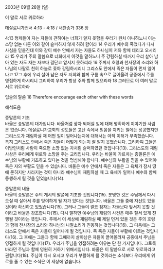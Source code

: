 2003년 09월 28일 (일)

이 말로 서로 위로하라



데살로니가전서 4:13 - 4:18 / 새찬송가 336 장


4:13 형제들아 자는 자들에 관하여는 너희가 알지 못함을 우리가 원치 아니하노니 이는 소망 없는 다른 이와 같이 슬퍼하지 않게 하려 함이라 
14 우리가 예수의 죽었다가 다시 사심을 믿을진대 이와 같이 예수 안에서 자는 자들도 하나님이 저와 함께 데리고 오시리라 
15 우리가 주의 말씀으로 너희에게 이것을 말하노니 주 강림하실 때까지 우리 살아 남아 있는 자도 자는 자보다 결단코 앞서지 못하리라 
16 주께서 호령과 천사장의 소리와 하나님의 나팔로 친히 하늘로 좇아 강림하시리니 그리스도 안에서 죽은 자들이 먼저 일어나고 
17그 후에 우리 살아 남은 자도 저희와 함께 구름 속으로 끌어올려 공중에서 주를 영접하게 하시리니 그리하여 우리가 항상 주와 함께 있으리라 
18 그러므로 이 여러 말로 서로 위로하라 

입술의 말씀 
18 Therefore encourage each other with these words

해석도움





종말론의 기초  
바울은 종말론의 대가입니다. 바울처럼 장차 되어질 일에 대해 명확하게 이야기한 사람은 없습니다. 데살로니가교회의 성도들은 고난 속에서 믿음을 지키는 일에는 성공했지만 그리스도가 재림하실 때 어떤 일이 일어나는지에 대해서는 아직 이해가 부족했습니다. 특히 그리스도 안에서 죽은 자들이 어떻게 되는지 잘 알지 못했습니다. 그리하여 그들은 이방인처럼 사람이 죽으면 소망 없는 자처럼 슬퍼하였던 것입니다(13). 그리스도의 재림 사상은 우리에게 위로와 소망을 주는 교리입니다. 우리는 바울이 가르치는 종말론은 예수님의 부활에 기초하고 있다는 것을 명심해야 합니다. 예수님의 부활을 믿을 수 있어야 죽은 자의 부활도 믿을 수 있습니다. 바울은 예수 안에서 죽은 자들은 그 육체가 잠시 땅에 묻히지만 사라지는 것이 아니라 예수님이 재림하실 때 그 육체가 일어나 예수와 함께 동행하게 될 것을 믿었습니다(14). 

종말론의 내용  
바울의 종말론은 주의 계시의 말씀에 기초한 것입니다(15). 분명한 것은 주님께서 다시 오실 때 살아서 주를 맞이하게 될 자가 있다는 것입니다. 바울은 그들 중에 자신도 있을 것이라 확신하고 있었습니다(15). 그러나 그들이 결코 잠자는 자들보다 앞서지 못할 것이라고 바울은 강조합니다(15). 다시 말하면 예수님의 재림의 사건은 매우 질서 있게 진행될 것이라는 뜻입니다. 주께서 이 세상에 재림하실 때 제일 먼저 있을 것은 주의 호령과 함께 천사장의 소리와 하나님의 나팔소리가 진동하는 것입니다(16). 그 다음에는 그리스도 안에서 죽은 자들이 일어나게 될 것입니다. 즉 죽은 자들이 부활에 이르는 것입니다(16). 그 후에는 그들과 함께 그때까지 살아남은 자들이 끌어올려져 공중에서 주님을 영접하게 될 것입니다(17). 우리가 주님을 영접하려는 이유는 단 한 가지입니다. 그토록 바라던 주님과 함께 영원히 거하기 위해서입니다. 바울은 이 말씀으로 서로 위로하라고 권합니다(18). 주님이 다시 오시고 우리가 부활하게 될 것이라는 소식보다 우리에게 위로를 줄 수 있는 소식은 이 세상에 없습니다.